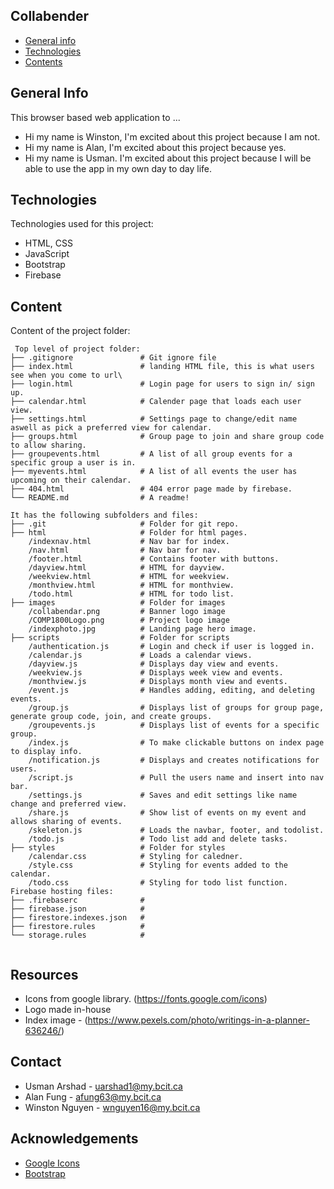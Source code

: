 ## Collabender

* [General info](#general-info)
* [Technologies](#technologies)
* [Contents](#content)

## General Info
This browser based web application to ...
* Hi my name is Winston, I'm excited about this project because I am not.
* Hi my name is Alan, I'm excited about this project because yes.
* Hi my name is Usman. I'm excited about this project because I will be able to use the app in my own day to day life.
	
## Technologies
Technologies used for this project:
* HTML, CSS
* JavaScript
* Bootstrap 
* Firebase
	
## Content
Content of the project folder:

```
 Top level of project folder: 
├── .gitignore               # Git ignore file
├── index.html               # landing HTML file, this is what users see when you come to url\
├── login.html               # Login page for users to sign in/ sign up.
├── calendar.html            # Calender page that loads each user view.
├── settings.html            # Settings page to change/edit name aswell as pick a preferred view for calendar.
├── groups.html              # Group page to join and share group code to allow sharing.
├── groupevents.html         # A list of all group events for a specific group a user is in.
├── myevents.html            # A list of all events the user has upcoming on their calendar.
├── 404.html                 # 404 error page made by firebase.
└── README.md                # A readme!

It has the following subfolders and files:
├── .git                     # Folder for git repo.
├── html                     # Folder for html pages.
    /indexnav.html           # Nav bar for index.
    /nav.html                # Nav bar for nav.
    /footer.html             # Contains footer with buttons. 
    /dayview.html            # HTML for dayview. 
    /weekview.html           # HTML for weekview.
    /monthview.html          # HTML for monthview.
    /todo.html               # HTML for todo list.
├── images                   # Folder for images
    /collabendar.png         # Banner logo image
    /COMP1800Logo.png        # Project logo image
    /indexphoto.jpg          # Landing page hero image.
├── scripts                  # Folder for scripts
    /authentication.js       # Login and check if user is logged in.
    /calendar.js             # Loads a calendar views.
    /dayview.js              # Displays day view and events.
    /weekview.js             # Displays week view and events.
    /monthview.js            # Displays month view and events.
    /event.js                # Handles adding, editing, and deleting events.
    /group.js                # Displays list of groups for group page, generate group code, join, and create groups.
    /groupevents.js          # Displays list of events for a specific group.
    /index.js                # To make clickable buttons on index page to display info.
    /notification.js         # Displays and creates notifications for users.
    /script.js               # Pull the users name and insert into nav bar.
    /settings.js             # Saves and edit settings like name change and preferred view.
    /share.js                # Show list of events on my event and allows sharing of events.
    /skeleton.js             # Loads the navbar, footer, and todolist. 
    /todo.js                 # Todo list add and delete tasks.
├── styles                   # Folder for styles
    /calendar.css            # Styling for caledner.
    /style.css               # Styling for events added to the calendar.
    /todo.css                # Styling for todo list function.
Firebase hosting files: 
├── .firebaserc              #
├── firebase.json            #
├── firestore.indexes.json   #
├── firestore.rules          #
└── storage.rules            #


```

## Resources
- Icons from google library. (https://fonts.google.com/icons)
- Logo made in-house
- Index image - (https://www.pexels.com/photo/writings-in-a-planner-636246/)

## Contact
* Usman Arshad - uarshad1@my.bcit.ca
* Alan Fung - afung63@my.bcit.ca
* Winston Nguyen - wnguyen16@my.bcit.ca


## Acknowledgements
* <a href="https://fonts.google.com/icons">Google Icons</a>
* <a href="https://getbootstrap.com/">Bootstrap</a>


